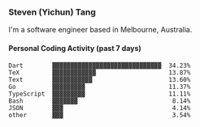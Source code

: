 ### Steven (Yichun) Tang

I'm a software engineer based in Melbourne, Australia.

#### Personal Coding Activity (past 7 days)
```
Dart        ▓▓▓▓▓▓▓▓▓▓▓▓▓▓▓▓▓▓▓▓▓▓▓▓▓▓▓▓▓▓  34.23%
TeX         ▓▓▓▓▓▓▓▓▓▓▓▓                    13.87%
Text        ▓▓▓▓▓▓▓▓▓▓▓                     13.60%
Go          ▓▓▓▓▓▓▓▓▓                       11.37%
TypeScript  ▓▓▓▓▓▓▓▓▓                       11.11%
Bash        ▓▓▓▓▓▓▓                          8.14%
JSON        ▓▓▓                              4.14%
other       ▓▓▓                              3.54%
```
